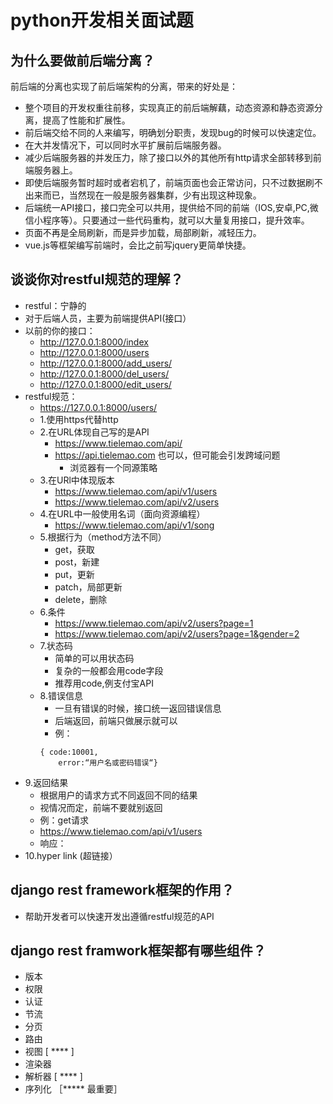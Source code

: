 # python开发相关面试题

## 为什么要做前后端分离？

前后端的分离也实现了前后端架构的分离，带来的好处是：
* 整个项目的开发权重往前移，实现真正的前后端解藕，动态资源和静态资源分离，提高了性能和扩展性。
* 前后端交给不同的人来编写，明确划分职责，发现bug的时候可以快速定位。
* 在大并发情况下，可以同时水平扩展前后端服务器。
* 减少后端服务器的并发压力，除了接口以外的其他所有http请求全部转移到前端服务器上。
* 即使后端服务暂时超时或者宕机了，前端页面也会正常访问，只不过数据刷不出来而已，当然现在一般是服务器集群，少有出现这种现象。
* 后端统一API接口，接口完全可以共用，提供给不同的前端（IOS,安卓,PC,微信小程序等）。只要通过一些代码重构，就可以大量复用接口，提升效率。
* 页面不再是全局刷新，而是异步加载，局部刷新，减轻压力。
* vue.js等框架编写前端时，会比之前写jquery更简单快捷。

## 谈谈你对restful规范的理解？

- restful：宁静的
- 对于后端人员，主要为前端提供API(接口）
- 以前的你的接口：
  - <http://127.0.0.1:8000/index>
  - <http://127.0.0.1:8000/users>
  - <http://127.0.0.1:8000/add_users/>
  - <http://127.0.0.1:8000/del_users/>
  - <http://127.0.0.1:8000/edit_users/>
- restful规范：
  - <https://127.0.0.1:8000/users/>
  - 1.使用https代替http
  - 2.在URL体现自己写的是API
    - <https://www.tielemao.com/api/>
    - <https://api.tielemao.com> 也可以，但可能会引发跨域问题
      - 浏览器有一个同源策略
  - 3.在URl中体现版本 
    - <https://www.tielemao.com/api/v1/users>
    - <https://www.tielemao.com/api/v2/users>
  - 4.在URL中一般使用名词（面向资源编程）
    - <https://www.tielemao.com/api/v1/song>
  - 5.根据行为（method方法不同）
    - get，获取
    - post，新建
    - put，更新
    - patch，局部更新
    - delete，删除
  - 6.条件
    - <https://www.tielemao.com/api/v2/users?page=1>
    - <https://www.tielemao.com/api/v2/users?page=1&gender=2>
  - 7.状态码
    - 简单的可以用状态码
    - 复杂的一般都会用code字段
    - 推荐用code,例支付宝API
  - 8.错误信息
    - 一旦有错误的时候，接口统一返回错误信息
    - 后端返回，前端只做展示就可以
    - 例：
    ```
    { code:10001,
        error:“用户名或密码错误“}
     ``` 
 - 9.返回结果
   - 根据用户的请求方式不同返回不同的结果
   - 视情况而定，前端不要就别返回
   - 例：get请求
   - https://www.tielemao.com/api/v1/users
   - 响应：
 - 10.hyper link (超链接）

## django rest framework框架的作用？
- 帮助开发者可以快速开发出遵循restful规范的API

## django rest framwork框架都有哪些组件？
- 版本
- 权限
- 认证
- 节流
- 分页
- 路由
- 视图      [ **** ]
- 渲染器
- 解析器   [ **** ]
- 序列化  ［***** 最重要］


